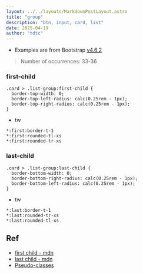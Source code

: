 ```yaml
---
layout: ../../layouts/MarkdownPostLayout.astro
title: "group"
description: "btn, input, card, list"
date: 2025-04-19
author: "tdtc"
---
```


- Examples are from Bootstrap [v4.6.2](https://getbootstrap.com/docs/4.6/getting-started/introduction/)
> Number of occurrences: 33-36


### first-child
```
.card > .list-group:first-child {
  border-top-width: 0;
  border-top-left-radius: calc(0.25rem - 1px);
  border-top-right-radius: calc(0.25rem - 1px);
}
```
- tw
```
*:first:border-t-1
*:first:rounded-tl-xs
*:first:rounded-tr-xs
```
### last-child
```
.card > .list-group:last-child {
  border-bottom-width: 0;
  border-bottom-right-radius: calc(0.25rem - 1px);
  border-bottom-left-radius: calc(0.25rem - 1px);
}
```
- tw
```
*:last:border-t-1
*:last:rounded-tr-xs
*:last:rounded-tl-xs
```

## Ref
- [first child - mdn](https://developer.mozilla.org/en-US/docs/Web/CSS/:first-child)
- [last child - mdn](https://developer.mozilla.org/en-US/docs/Web/CSS/:last-child)
- [Pseudo-classes](https://developer.mozilla.org/en-US/docs/Web/CSS/Pseudo-classes)
